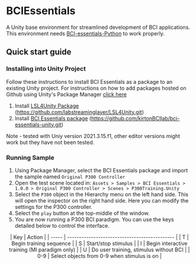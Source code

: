 # BCIEssentials
A Unity base environment for streamlined development of BCI applications. This environment needs [BCI-essentials-Python](https://github.com/kirtonBCIlab/bci-essentials-python) to work properly.

## Quick start guide

### Installing into Unity Project
Follow these instructions to install BCI Essentials as a package to an existing Unity project.  For instructions on how to add packages hosted on Github using Unity's Package Manager [click here](https://docs.unity3d.com/Manual/upm-ui-giturl.html)

1. Install [LSL4Unity Package](https://github.com/labstreaminglayer/LSL4Unity.git) (https://github.com/labstreaminglayer/LSL4Unity.git)
2. Install [BCI Essentials package](https://github.com/kirtonBCIlab/bci-essentials-unity.git) (https://github.com/kirtonBCIlab/bci-essentials-unity.git)

Note - tested with Uniy version 2021.3.15.f1, other editor versions might work but they have not been tested.


### Running Sample


1. Using Package Manager, select the BCI Essentials package and import the sample named `Original P300 Controller`
1. Open the test scene located in: `Assets > Samples > BCI Essentials > 1.0.0 > Original P300 Controller > Scenes > P300Training.Unity`
1. Select the `P300` object in the Hierarchy menu on the left hand side. This will open the inspector on the right hand side. Here you can modify the settings for the P300 controller.
1. Select the `play` button at the top-middle of the window.
1. You are now running a P300 BCI paradigm. You can use the keys detailed below to control the interface.

<div align="center">
| Key	| Action					|
| -----	| ---------------------------------------------	|
| T	| Begin training sequence		|
| S	| Start/stop stimulus				|
| I	| Begin interactive training (MI paradigm only)	|
| U	| Do user training, stimulus without BCI	|
| 0-9	| Select objects from 0-9 when stimulus is on	|
</div>
